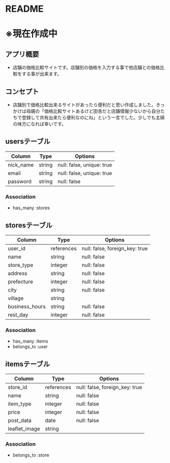 # README
# ※現在作成中

## アプリ概要
- 店舗の価格比較サイトです。店舗別の価格を入力する事で他店舗との価格比較をする事が出来ます。

## コンセプト
- 店舗別で価格比較出来るサイトがあったら便利だと思い作成しました。きっかけは母親の「価格比較サイトあるけど田舎だと店舗情報少ないから自分たちで登録して共有出来たら便利なのにね」という一言でした。少しでも主婦の味方になれば幸いです。


## usersテーブル
|Column|Type|Options|
|------|----|-------|
|nick_name|string|null: false, unique: true|
|email|string|null: false, unique: true|
|password|string|null: false|
### Association
- has_many :stores

## storesテーブル
|Column|Type|Options|
|------|----|-------|
|user_id|references|null: false, foreign_key: true|
|name|string|null: false|
|store_type|integer|null: false|
|address|string|null: false|
|prefecture|integer|null: false|
|city|string|null: false|
|village|string||
|business_hours|string|null: false|
|rest_day|integer|null: false|
### Association
- has_many :items
- belongs_to :user

## itemsテーブル
|Column|Type|Options|
|------|----|-------|
|store_id|references|null: false, foreign_key: true|
|name|string|null: false|
|item_type|integer|null: false|
|price|integer|null: false|
|post_data|date|null: false|
|leaflet_image|string||
### Association
- belongs_to :store